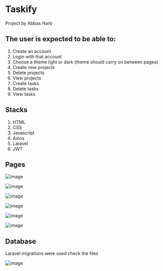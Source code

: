 ﻿# Taskify

Project by Abbas Harb

## The user is expected to be able to:

1. Create an account
2. Login with that account
3. Choose a theme light or dark (theme should carry on between pages)
4. Create new projects
5. Delete projects
6. View projects
7. Create tasks
8. Delete tasks
9. View tasks

## Stacks

1. HTML
2. CSS
3. Javascript
4. Axios
5. Laravel
6. JWT

## Pages
![image](https://user-images.githubusercontent.com/107784198/208162541-f0c721f8-b59c-40b9-b2d1-12ed0e50613c.png)

![image](https://user-images.githubusercontent.com/107784198/208162879-823200da-e076-4ed5-8a73-52bb8e6a28d9.png)

![image](https://user-images.githubusercontent.com/107784198/208164945-90697dcc-55b0-4030-ab1b-0d50f0be67ae.png)

![image](https://user-images.githubusercontent.com/107784198/208165076-53cea18f-b2d0-4876-afd7-a3d8c0b68978.png)

![image](https://user-images.githubusercontent.com/107784198/208165244-1213644b-7f79-487f-adf8-a5ddcd8696b8.png)

![image](https://user-images.githubusercontent.com/107784198/208165359-81d2e13e-323c-49d8-9fdc-7c5ea07292ff.png)

## Database

Laravel migrations were used check the files

![image](https://user-images.githubusercontent.com/107784198/208165991-bdd0e4c2-147e-439e-bb48-f76c5a992764.png)


